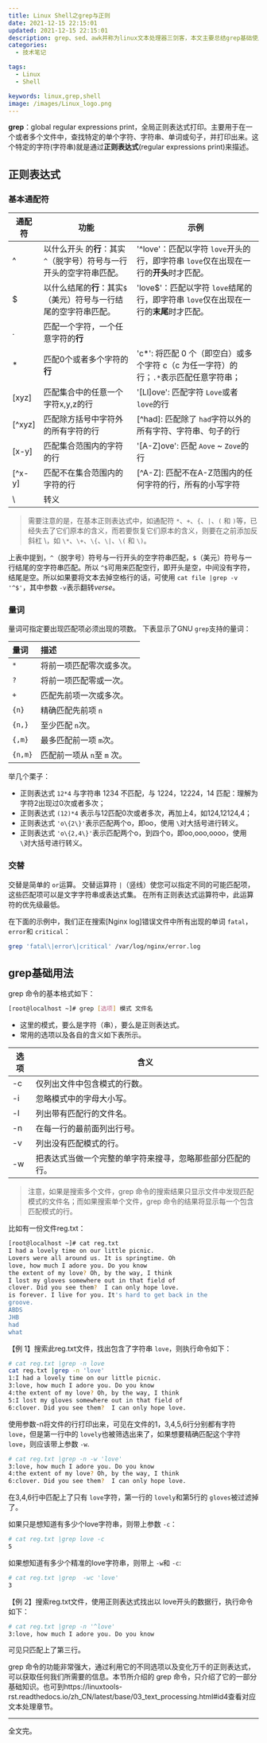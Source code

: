 ```yaml
---
title: Linux Shell之grep与正则
date: 2021-12-15 22:15:01
updated: 2021-12-15 22:15:01
description: grep、sed、awk并称为linux文本处理器三剑客，本文主要总结grep基础使用方法。
categories: 
  - 技术笔记

tags: 
  - Linux
  - Shell

keywords: linux,grep,shell
image: /images/Linux_logo.png
---
```

**grep**：global  regular expressions print，全局正则表达式打印。主要用于在一个或者多个文件中，查找特定的单个字符、字符串、单词或句子，并打印出来。这个特定的字符(字符串)就是通过**正则表达式**(regular expressions print)来描述。

## 正则表达式

### 基本通配符

| 通配符                                                                       | 功能                                                                                            | 示例                                                                                            |
| ---------------------------------------------------------------------------- | ----------------------------------------------------------------------------------------------- | ----------------------------------------------------------------------------------------------- |
| ^                                                                            | 以什么开头 的**行**：其实 `^`（脱字号）符号与一行开头的空字符串匹配。                   | '^love'：匹配以字符 `love`开头的行，即字符串 `love`仅在出现在一行的**开头**时才匹配。 |
| $      | 以什么结尾的**行**：其实`$`（美元）符号与一行结尾的空字符串匹配。 | 'love$'：匹配以字符 `love`结尾的行，即字符串 `love`仅在出现在一行的**末尾**时才匹配。 |                                                                                                 |
| .                                                                            | 匹配一个字符，一个任意字符的**行**                                                        |                                                                                                 |
| *                                                                            | 匹配0个或者多个字符的**行**                                                               | 'c*': 将匹配 0 个（即空白）或多个字符 c（c 为任一字符）的行；`.*`表示匹配任意字符串；         |
| [xyz]                                                                        | 匹配集合中的任意一个字符x,y,z的行                                                               | '[Ll]ove': 匹配字符 `Love`或者 `love`的行                                                   |
| [^xyz]                                                                       | 匹配除方括号中字符外的所有字符的行                                                              | [^had]: 匹配除了 `had`字符以外的所有字符、字符串、句子的行                                    |
| [x-y]                                                                        | 匹配集合范围内的字符的行                                                                        | '[A-Z]ove': 匹配 `Aove` ~ `Zove`的行                                                        |
| [^x-y]                                                                       | 匹配不在集合范围内的字符的行                                                                    | [^A-Z]: 匹配不在A-Z范围内的任何字符的行，所有的小写字符                                         |
| \                                                                            | 转义                                                                                            |                                                                                                 |

> 需要注意的是，在基本正则表达式中，如通配符 `*`、`+`、`{`、`|`、`(` 和 `)`等，已经失去了它们原本的含义，而若要恢复它们原本的含义，则要在之前添加反斜杠 \，如 `\*`、`\+`、`\{`、`\|`、`\(` 和 `\)`。

上表中提到，`^`（脱字号）符号与一行开头的空字符串匹配，`$`（美元）符号与一行结尾的空字符串匹配。所以 `^$`可用来匹配空行，即开头是空，中间没有字符，结尾是空。所以如果要将文本去掉空格行的话，可使用 `cat file |grep -v '^$'`，其中参数 `-v`表示翻转*verse*。

### 量词

量词可指定要出现匹配项必须出现的项数。 下表显示了GNU `grep`支持的量词：

| 量词      | 描述                            |
| :-------- | :------------------------------ |
| `*`     | 将前一项匹配零次或多次。        |
| `?`     | 将前一项匹配零或一次。          |
| `+`     | 匹配先前项一次或多次。          |
| `{n}`   | 精确匹配先前项 `n`            |
| `{n,}`  | 至少匹配 `n`次。              |
| `{,m}`  | 最多匹配前一项 `m`次。        |
| `{n,m}` | 匹配前一项从 `n`至 `m` 次。 |

举几个栗子：

- 正则表达式 `12*4` 与字符串 1234 不匹配，与 1224，12224，14 匹配：理解为字符2出现过0次或者多次；
- 正则表达式 `(12)*4` 表示与12匹配0次或者多次，再加上4，如124,12124,4；
- 正则表达式 `'o\{2\}'`表示匹配两个o，即oo，使用 `\`对大括号进行转义。
- 正则表达式 `'o\{2,4\}'`表示匹配两个o，到四个o，即oo,ooo,oooo，使用 `\`对大括号进行转义。

### 交替

交替是简单的 `or`运算。 交替运算符 `|`（竖线）使您可以指定不同的可能匹配项，这些匹配项可以是文字字符串或表达式集。 在所有正则表达式运算符中，此运算符的优先级最低。

在下面的示例中，我们正在搜索[Nginx log]错误文件中所有出现的单词 `fatal`，`error`和 `critical`：

```bash
grep 'fatal\|error\|critical' /var/log/nginx/error.log
```

## grep基础用法

 grep 命令的基本格式如下：

```bash
[root@localhost ~]# grep [选项] 模式 文件名
```

- 这里的模式，要么是字符（串），要么是正则表达式。
- 常用的选项以及各自的含义如下表所示。

| 选项 | 含义                                                       |
| ---- | ---------------------------------------------------------- |
| -c   | 仅列出文件中包含模式的行数。                               |
| -i   | 忽略模式中的字母大小写。                                   |
| -l   | 列出带有匹配行的文件名。                                   |
| -n   | 在每一行的最前面列出行号。                                 |
| -v   | 列出没有匹配模式的行。                                     |
| -w   | 把表达式当做一个完整的单字符来搜寻，忽略那些部分匹配的行。 |

> 注意，如果是搜索多个文件，grep 命令的搜索结果只显示文件中发现匹配模式的文件名；而如果搜索单个文件，grep 命令的结果将显示每一个包含匹配模式的行。

比如有一份文件reg.txt：

```bash
[root@localhost ~]# cat reg.txt
I had a lovely time on our little picnic.
Lovers were all around us. It is springtime. Oh
love, how much I adore you. Do you know
the extent of my love? Oh, by the way, I think
I lost my gloves somewhere out in that field of
clover. Did you see them?  I can only hope love.
is forever. I live for you. It's hard to get back in the
groove.
ABDS
JHB
had
what
```

 【例 1】搜索此reg.txt文件，找出包含了字符串 `love`，则执行命令如下：

```bash
# cat reg.txt |grep -n love  
cat reg.txt |grep -n 'love'
1:I had a lovely time on our little picnic.
3:love, how much I adore you. Do you know
4:the extent of my love? Oh, by the way, I think
5:I lost my gloves somewhere out in that field of
6:clover. Did you see them?  I can only hope love.
```

使用参数-n将文件的行打印出来，可见在文件的1，3,4,5,6行分别都有字符 `love`，但是第一行中的 `lovely`也被筛选出来了，如果想要精确匹配这个字符 `love`，则应该带上参数 `-w`.

```bash
# cat reg.txt |grep -n -w 'love'
3:love, how much I adore you. Do you know
4:the extent of my love? Oh, by the way, I think
6:clover. Did you see them?  I can only hope love.
```

在3,4,6行中匹配上了只有 `love`字符，第一行的 `lovely`和第5行的 `gloves`被过滤掉了。

如果只是想知道有多少个love字符串，则带上参数 `-c`：

```bash
# cat reg.txt |grep love -c
5
```

如果想知道有多少个精准的love字符串，则带上 `-w`和 `-c`:

```bash
# cat reg.txt |grep  -wc 'love'
3
```

【例 2】搜索reg.txt文件，使用正则表达式找出以 love开头的数据行，执行命令如下：

```bash
# cat reg.txt |grep -n '^love'
3:love, how much I adore you. Do you know
```

可见只匹配上了第三行。

 grep 命令的功能非常强大，通过利用它的不同选项以及变化万千的正则表达式，可以获取任何我们所需要的信息。本节所介绍的 grep  命令，只介绍了它的一部分基础知识。也可到https://linuxtools-rst.readthedocs.io/zh_CN/latest/base/03_text_processing.html#id4查看对应文本处理章节。

---

全文完。
